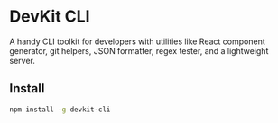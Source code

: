 # DevKit CLI

A handy CLI toolkit for developers with utilities like React component generator, git helpers, JSON formatter, regex tester, and a lightweight server.

## Install

```bash
npm install -g devkit-cli
